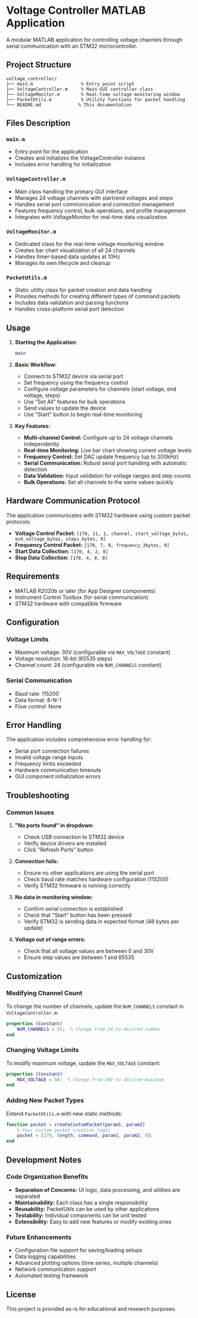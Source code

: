 # Voltage Controller MATLAB Application

A modular MATLAB application for controlling voltage channels through serial communication with an STM32 microcontroller.

## Project Structure

```
voltage_controller/
├── main.m                  % Entry point script
├── VoltageController.m     % Main GUI controller class
├── VoltageMonitor.m        % Real-time voltage monitoring window
├── PacketUtils.m           % Utility functions for packet handling
└── README.md              % This documentation
```

## Files Description

### `main.m`
- Entry point for the application
- Creates and initializes the VoltageController instance
- Includes error handling for initialization

### `VoltageController.m`
- Main class handling the primary GUI interface
- Manages 24 voltage channels with start/end voltages and steps
- Handles serial port communication and connection management
- Features frequency control, bulk operations, and profile management
- Integrates with VoltageMonitor for real-time data visualization

### `VoltageMonitor.m`
- Dedicated class for the real-time voltage monitoring window
- Creates bar chart visualization of all 24 channels
- Handles timer-based data updates at 10Hz
- Manages its own lifecycle and cleanup

### `PacketUtils.m`
- Static utility class for packet creation and data handling
- Provides methods for creating different types of command packets
- Includes data validation and parsing functions
- Handles cross-platform serial port detection

## Usage

1. **Starting the Application:**
   ```matlab
   main
   ```

2. **Basic Workflow:**
   - Connect to STM32 device via serial port
   - Set frequency using the frequency control
   - Configure voltage parameters for channels (start voltage, end voltage, steps)
   - Use "Set All" features for bulk operations
   - Send values to update the device
   - Use "Start" button to begin real-time monitoring

3. **Key Features:**
   - **Multi-channel Control:** Configure up to 24 voltage channels independently
   - **Real-time Monitoring:** Live bar chart showing current voltage levels
   - **Frequency Control:** Set DAC update frequency (up to 200kHz)
   - **Serial Communication:** Robust serial port handling with automatic detection
   - **Data Validation:** Input validation for voltage ranges and step counts
   - **Bulk Operations:** Set all channels to the same values quickly

## Hardware Communication Protocol

The application communicates with STM32 hardware using custom packet protocols:

- **Voltage Control Packet:** `[170, 11, 1, channel, start_voltage_bytes, end_voltage_bytes, steps_bytes, 0]`
- **Frequency Control Packet:** `[170, 7, 8, frequency_3bytes, 0]`
- **Start Data Collection:** `[170, 4, 2, 0]`
- **Stop Data Collection:** `[170, 4, 8, 0]`

## Requirements

- MATLAB R2020b or later (for App Designer components)
- Instrument Control Toolbox (for serial communication)
- STM32 hardware with compatible firmware

## Configuration

### Voltage Limits
- Maximum voltage: 30V (configurable via `MAX_VOLTAGE` constant)
- Voltage resolution: 16-bit (65535 steps)
- Channel count: 24 (configurable via `NUM_CHANNELS` constant)

### Serial Communication
- Baud rate: 115200
- Data format: 8-N-1
- Flow control: None

## Error Handling

The application includes comprehensive error handling for:
- Serial port connection failures
- Invalid voltage range inputs
- Frequency limits exceeded
- Hardware communication timeouts
- GUI component initialization errors

## Troubleshooting

### Common Issues

1. **"No ports found" in dropdown:**
   - Check USB connection to STM32 device
   - Verify device drivers are installed
   - Click "Refresh Ports" button

2. **Connection fails:**
   - Ensure no other applications are using the serial port
   - Check baud rate matches hardware configuration (115200)
   - Verify STM32 firmware is running correctly

3. **No data in monitoring window:**
   - Confirm serial connection is established
   - Check that "Start" button has been pressed
   - Verify STM32 is sending data in expected format (48 bytes per update)

4. **Voltage out of range errors:**
   - Check that all voltage values are between 0 and 30V
   - Ensure step values are between 1 and 65535

## Customization

### Modifying Channel Count
To change the number of channels, update the `NUM_CHANNELS` constant in `VoltageController.m`:
```matlab
properties (Constant)
    NUM_CHANNELS = 32;  % Change from 24 to desired number
end
```

### Changing Voltage Limits
To modify maximum voltage, update the `MAX_VOLTAGE` constant:
```matlab
properties (Constant)
    MAX_VOLTAGE = 50;  % Change from 30V to desired maximum
end
```

### Adding New Packet Types
Extend `PacketUtils.m` with new static methods:
```matlab
function packet = createCustomPacket(param1, param2)
    % Your custom packet creation logic
    packet = [170, length, command, param1, param2, 0];
end
```

## Development Notes

### Code Organization Benefits
- **Separation of Concerns:** UI logic, data processing, and utilities are separated
- **Maintainability:** Each class has a single responsibility
- **Reusability:** PacketUtils can be used by other applications
- **Testability:** Individual components can be unit tested
- **Extensibility:** Easy to add new features or modify existing ones

### Future Enhancements
- Configuration file support for saving/loading setups
- Data logging capabilities
- Advanced plotting options (time series, multiple channels)
- Network communication support
- Automated testing framework

## License

This project is provided as-is for educational and research purposes.